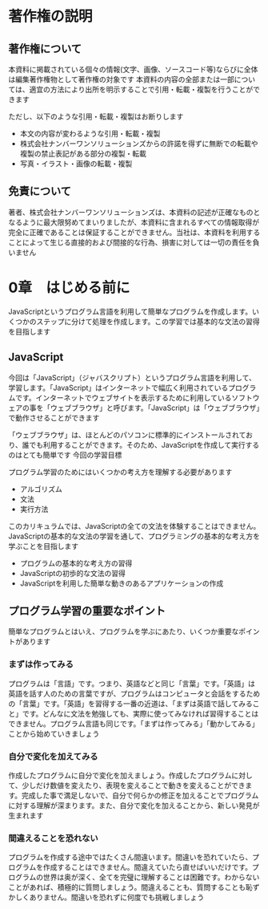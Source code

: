 # 著作権の説明
## 著作権について

本資料に掲載されている個々の情報(文字、画像、ソースコード等)ならびに全体は編集著作権物として著作権の対象です
本資料の内容の全部または一部については、適宜の方法により出所を明示することで引用・転載・複製を行うことができます

ただし、以下のような引用・転載・複製はお断りします
- 本文の内容が変わるような引用・転載・複製
- 株式会社ナンバーワンソリューションズからの許諾を得ずに無断での転載や複製の禁止表記がある部分の複製・転載
- 写真・イラスト・画像の転載・複製

## 免責について
著者、株式会社ナンバーワンソリューションズは、本資料の記述が正確なものとなるように最大限努めてまいりましたが、本資料に含まれるすべての情報取得が完全に正確であることは保証することができません。当社は、本資料を利用することによって生じる直接的および間接的な行為、損害に対しては一切の責任を負いません

# 0章　はじめる前に
JavaScriptというプログラム言語を利用して簡単なプログラムを作成します。いくつかのステップに分けて処理を作成します。この学習では基本的な文法の習得を目指します

## JavaScript
今回は「JavaScript」（ジャバスクリプト）というプログラム言語を利用して、学習します。「JavaScript」はインターネットで幅広く利用されているプログラムです。インターネットでウェブサイトを表示するために利用しているソフトウェアの事を「ウェブブラウザ」と呼びます。「JavaScript」は「ウェブブラウザ」で動作させることができます

「ウェブブラウザ」は、ほとんどのパソコンに標準的にインストールされており、誰でも利用することができます。そのため、JavaScriptを作成して実行するのはとても簡単です
今回の学習目標

プログラム学習のためにはいくつかの考え方を理解する必要があります

- アルゴリズム
- 文法
- 実行方法

このカリキュラムでは、JavaScriptの全ての文法を体験することはできません。JavaScriptの基本的な文法の学習を通して、プログラミングの基本的な考え方を学ぶことを目指します

- プログラムの基本的な考え方の習得
- JavaScriptの初歩的な文法の習得
- JavaScriptを利用した簡単な動きのあるアプリケーションの作成

## プログラム学習の重要なポイント
簡単なプログラムとはいえ、プログラムを学ぶにあたり、いくつか重要なポイントがあります

### まずは作ってみる
プログラムは「言語」です。つまり、英語などと同じ「言葉」です。「英語」は英語を話す人のための言葉ですが、プログラムはコンピュータと会話をするための「言葉」です。「英語」を習得する一番の近道は、「まずは英語で話してみること」です。どんなに文法を勉強しても、実際に使ってみなければ習得することはできません。プログラム言語も同じです。「まずは作ってみる」「動かしてみる」ことから始めていきましょう

### 自分で変化を加えてみる
作成したプログラムに自分で変化を加えましょう。作成したプログラムに対して、少しだけ数値を変えたり、表現を変えることで動きを変えることができます。完成した事で満足しないで、自分で何らかの修正を加えることでプログラムに対する理解が深まります。また、自分で変化を加えることから、新しい発見が生まれます

### 間違えることを恐れない
プログラムを作成する途中ではたくさん間違います。間違いを恐れていたら、プログラムを作成することはできません。間違えていたら直せばいいだけです。プログラムの世界は奥が深く、全てを完璧に理解することは困難です。わからないことがあれば、積極的に質問しましょう。間違えることも、質問することも恥ずかしくありません。間違いを恐れずに何度でも挑戦しましょう
